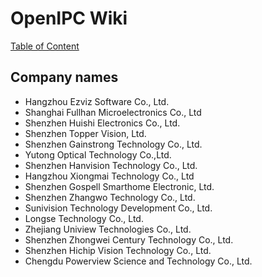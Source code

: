 # OpenIPC Wiki
[Table of Content](../index.md)

## Company names

- Hangzhou Ezviz Software Co., Ltd.
- Shanghai Fullhan Microelectronics Co., Ltd
- Shenzhen Huishi Electronics Co., Ltd.
- Shenzhen Topper Vision, Ltd.
- Shenzhen Gainstrong Technology Co., Ltd.
- Yutong Optical Technology Co.,Ltd.
- Shenzhen Hanvision Technology Co., Ltd.
- Hangzhou Xiongmai Technology Co., Ltd
- Shenzhen Gospell Smarthome Electronic, Ltd.
- Shenzhen Zhangwo Technology Co., Ltd.
- Sunivision Technology Development Co., Ltd.
- Longse Technology Co., Ltd.
- Zhejiang Uniview Technologies Co., Ltd.
- Shenzhen Zhongwei Century Technology Co., Ltd.
- Shenzhen Hichip Vision Technology Co., Ltd.
- Chengdu Powerview Science and Technology Co., Ltd.
